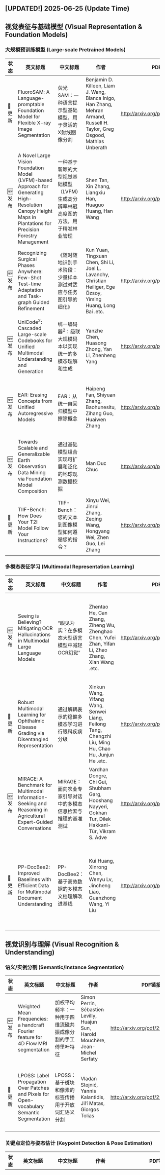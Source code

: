 ## [UPDATED!] **2025-06-25** (Update Time)


## 视觉表征与基础模型 (Visual Representation & Foundation Models)


### 大规模预训练模型 (Large-scale Pretrained Models)

|状态|英文标题|中文标题|作者|PDF链接|代码/贡献|
|---|---|---|---|---|---|
|📝 更新|FluoroSAM: A Language-promptable Foundation Model for Flexible X-ray Image Segmentation|荧光SAM：一种语言提示型基础模型，用于灵活的X射线图像分割|Benjamin D. Killeen, Liam J. Wang, Blanca Inigo, Han Zhang, Mehran Armand, Russell H. Taylor, Greg Osgood, Mathias Unberath|<http://arxiv.org/pdf/2403.08059v3>|[代码](https://github.com/arcadelab/fluorosam.); 提出了一种基于自然语言提示的X射线图像分割基础模型FluoroSAM，实现了对多种解剖结构和工具的灵...|
|🆕 发布|A Novel Large Vision Foundation Model (LVFM)-based Approach for Generating High-Resolution Canopy Height Maps in Plantations for Precision Forestry Management|一种基于新颖的大型视觉基础模型（LVFM）生成高分辨率林冠高度图的方法，用于精准林业管理|Shen Tan, Xin Zhang, Liangxiu Han, Huaguo Huang, Han Wang|<http://arxiv.org/pdf/2506.20388v1>|提出了一种基于大型视觉基础模型的高分辨率树冠高度图生成方法，有效提升了植树造林碳汇监测的精度和成本效...|
|🆕 发布|Recognizing Surgical Phases Anywhere: Few-Shot Test-time Adaptation and Task-graph Guided Refinement|《随时随地识别手术阶段：少量样本测试时适应与任务图引导的细化》|Kun Yuan, Tingxuan Chen, Shi Li, Joel L. Lavanchy, Christian Heiliger, Ege Özsoy, Yiming Huang, Long Bai .etc.|<http://arxiv.org/pdf/2506.20254v1>|[代码](https://github.com/CAMMA-public/SPA); 提出了一种轻量级框架SPA，通过少量样本适应和任务图引导，实现了跨机构手术阶段识别的精准度。|
|🆕 发布|UniCode$^2$: Cascaded Large-scale Codebooks for Unified Multimodal Understanding and Generation|统一编码器$^2$：级联大规模码本以实现统一的多模态理解和生成|Yanzhe Chen, Huasong Zhong, Yan Li, Zhenheng Yang|<http://arxiv.org/pdf/2506.20214v1>|提出了一种大规模级联视觉编码框架UniCode$^2$，通过保持视觉与语言对齐，实现了稳定的大规模视...|
|🆕 发布|EAR: Erasing Concepts from Unified Autoregressive Models|EAR：从统一自回归模型中擦除概念|Haipeng Fan, Shiyuan Zhang, Baohunesitu, Zihang Guo, Huaiwen Zhang|<http://arxiv.org/pdf/2506.20151v1>|[代码](https://github.com/immc-lab/ear); 提出了一种名为EAR的细调方法，有效移除AR模型中的不期望概念，同时保持图像生成质量。|
|🆕 发布|Towards Scalable and Generalizable Earth Observation Data Mining via Foundation Model Composition|通过基础模型组合实现可扩展和泛化的地球观测数据挖掘|Man Duc Chuc|<http://arxiv.org/pdf/2506.20174v1>|提出结合预训练模型特征级融合及知识蒸馏方法，提升地球观测数据挖掘性能与效率。|
|📝 更新|TIIF-Bench: How Does Your T2I Model Follow Your Instructions?|TIIF-Bench：您的文本到图像模型如何遵循您的指令？|Xinyu Wei, Jinrui Zhang, Zeqing Wang, Hongyang Wei, Zhen Guo, Lei Zhang|<http://arxiv.org/pdf/2506.02161v2>|[代码](https://a113n-w3i.github.io/TIIF_Bench); 提出了TIIF-Bench，一个全面的评估框架，用于衡量文本到图像模型对复杂指令的遵循能力。|


### 多模态表征学习 (Multimodal Representation Learning)

|状态|英文标题|中文标题|作者|PDF链接|代码/贡献|
|---|---|---|---|---|---|
|🆕 发布|Seeing is Believing? Mitigating OCR Hallucinations in Multimodal Large Language Models|“眼见为实？在多模态大型语言模型中减轻OCR幻觉”|Zhentao He, Can Zhang, Ziheng Wu, Zhenghao Chen, Yufei Zhan, Yifan Li, Zhao Zhang, Xian Wang .etc.|<http://arxiv.org/pdf/2506.20168v1>|提出首个评估OCR幻觉的KIE-HVQA基准，并引入GRPO框架减少模型在模糊视觉数据中的错误回答。|
|📝 更新|Robust Multimodal Learning for Ophthalmic Disease Grading via Disentangled Representation|通过解耦表示的稳健多模态学习进行眼科疾病分级|Xinkun Wang, Yifang Wang, Senwei Liang, Feilong Tang, Chengzhi Liu, Ming Hu, Chao Hu, Junjun He .etc.|<http://arxiv.org/pdf/2503.05319v2>|提出了一种增强特征选择和分离的EDRL策略，有效提升了眼科疾病分级的多模态学习鲁棒性。|
|🆕 发布|MIRAGE: A Benchmark for Multimodal Information-Seeking and Reasoning in Agricultural Expert-Guided Conversations|MIRAGE：面向农业专家引导对话中的多模态信息检索与推理的基准测试|Vardhan Dongre, Chi Gui, Shubham Garg, Hooshang Nayyeri, Gokhan Tur, Dilek Hakkani-Tür, Vikram S. Adve|<http://arxiv.org/pdf/2506.20100v1>|提出了MIRAGE基准，为农业领域专家级多模态推理和决策提供高保真度评估平台。|
|📝 更新|PP-DocBee2: Improved Baselines with Efficient Data for Multimodal Document Understanding|PP-DocBee2：基于高效数据的多模态文档理解改进基线|Kui Huang, Xinrong Chen, Wenyu Lv, Jincheng Liao, Guanzhong Wang, Yi Liu|<http://arxiv.org/pdf/2506.18023v2>|[代码](https://github.com/PaddlePaddle/PaddleMIX); PP-DocBee2通过优化数据质量和特征融合策略，提升了文档理解性能并减少了推理延迟。|


## 视觉识别与理解 (Visual Recognition & Understanding)


### 语义/实例分割 (Semantic/Instance Segmentation)

|状态|英文标题|中文标题|作者|PDF链接|代码/贡献|
|---|---|---|---|---|---|
|🆕 发布|Weighted Mean Frequencies: a handcraft Fourier feature for 4D Flow MRI segmentation|加权平均频率：一种用于四维流磁共振成像分割的手工傅里叶特征|Simon Perrin, Sébastien Levilly, Huajun Sun, Harold Mouchère, Jean-Michel Serfaty|<http://arxiv.org/pdf/2506.20614v1>|提出了一种新的手工特征Weighted Mean Frequencies，通过增强4D Flow M...|
|📝 更新|LPOSS: Label Propagation Over Patches and Pixels for Open-vocabulary Semantic Segmentation|LPOSS：基于斑块和像素的标签传播用于开放词汇语义分割|Vladan Stojnić, Yannis Kalantidis, Jiří Matas, Giorgos Tolias|<http://arxiv.org/pdf/2503.19777v2>|[代码](https://github.com/vladan-stojnic/LPOSS); 提出了一种无需训练的开放词汇语义分割方法LPOSS+，通过标签传播优化视觉语言模型预测，实现全图推理...|


### 关键点定位与姿态估计 (Keypoint Detection & Pose Estimation)

|状态|英文标题|中文标题|作者|PDF链接|代码/贡献|
|---|---|---|---|---|---|
|🆕 发布|Feature Hallucination for Self-supervised Action Recognition|特征幻觉用于自监督动作识别|Lei Wang, Piotr Koniusz|<http://arxiv.org/pdf/2506.20342v1>|提出了一种自监督动作识别框架，通过预测动作概念和辅助特征增强识别准确度，实现了业界领先的多模态识别性...|
|📝 更新|KD-DETR: Knowledge Distillation for Detection Transformer with Consistent Distillation Points Sampling|知识蒸馏用于检测Transformer的一致性蒸馏点采样|Yu Wang, Xin Li, Shengzhao Weng, Gang Zhang, Haixiao Yue, Haocheng Feng, Junyu Han, Errui Ding|<http://arxiv.org/pdf/2211.08071v3>|[代码](https://github.com/wennyuhey/KD-DETR.); 提出KD-DETR方法，通过一致性蒸馏点采样解决DETR模型压缩中的挑战，提升学生模型性能。|
|📝 更新|EvDetMAV: Generalized MAV Detection from Moving Event Cameras|EvDetMAV：移动事件相机中通用微型空中车辆检测|Yin Zhang, Zian Ning, Xiaoyu Zhang, Shiliang Guo, Peidong Liu, Shiyu Zhao|<http://arxiv.org/pdf/2506.19416v2>|[代码](https://github.com/WindyLab/EvDetMAV.); 提出利用事件相机捕捉旋翼特征进行 MAV 检测的新方法，创建了首个相关数据集并显著提升检测性能。|


### 目标检测与定位 (Object Detection & Localization)

|状态|英文标题|中文标题|作者|PDF链接|代码/贡献|
|---|---|---|---|---|---|
|📝 更新|Bounding-box Watermarking: Defense against Model Extraction Attacks on Object Detectors|边界框水印：防御对象检测模型提取攻击|Satoru Koda, Ikuya Morikawa|<http://arxiv.org/pdf/2411.13047v2>|提出了一种通过API修改对象检测模型边界框实现的水印技术，有效防御模型提取攻击。|
|🆕 发布|From Codicology to Code: A Comparative Study of Transformer and YOLO-based Detectors for Layout Analysis in Historical Documents|从文献学到编码：基于Transformer和YOLO检测器在历史文献布局分析中的比较研究|Sergio Torres Aguilar|<http://arxiv.org/pdf/2506.20326v1>|比较了Transformer和YOLO检测器在历史文献布局分析中的性能，发现Oriented Bou...|
|📝 更新|Toddlers' Active Gaze Behavior Supports Self-Supervised Object Learning|幼儿主动注视行为支持自监督物体学习|Zhengyang Yu, Arthur Aubret, Marcel C. Raabe, Jane Yang, Chen Yu, Jochen Triesch|<http://arxiv.org/pdf/2411.01969v3>|揭示了幼儿通过频繁的眼部和头部运动如何支持其发展视角不变的对象识别能力。|


### 图像分类与识别 (Image Classification & Recognition)

|状态|英文标题|中文标题|作者|PDF链接|代码/贡献|
|---|---|---|---|---|---|
|🆕 发布|TDiR: Transformer based Diffusion for Image Restoration Tasks|基于Transformer的扩散算法在图像复原任务中的应用（TDiR）|Abbas Anwar, Mohammad Shullar, Ali Arshad Nasir, Mudassir Masood, Saeed Anwar|<http://arxiv.org/pdf/2506.20302v1>|提出基于变换器和扩散模型的图像复原方法，有效提升了退化图像质量。|
|🆕 发布|Hierarchical Mask-Enhanced Dual Reconstruction Network for Few-Shot Fine-Grained Image Classification|分层掩码增强双重建网络用于少量样本细粒度图像分类|Ning Luo, Meiyin Hu, Huan Wan, Yanyan Yang, Zhuohang Jiang, Xin Wei|<http://arxiv.org/pdf/2506.20263v1>|提出了一种分层掩码增强双重建网络，通过融合不同层次的特征和增强关键区域聚焦，有效提升了少量样本细粒度...|
|🆕 发布|A Transformer Based Handwriting Recognition System Jointly Using Online and Offline Features|基于Transformer的手写识别系统，联合使用在线和离线特征|Ayush Lodh, Ritabrata Chakraborty, Shivakumara Palaiahnakote, Umapada Pal|<http://arxiv.org/pdf/2506.20255v1>|融合在线笔迹轨迹与离线图像特征，提出了一种端到端的基于Transformer的手写体识别系统，实现最...|
|📝 更新|A Siamese Network to Detect If Two Iris Images Are Monozygotic|一种用于检测两张虹膜图像是否为单卵双生的Siamese网络|Yongle Yuan, Kevin W. Bowyer|<http://arxiv.org/pdf/2503.09749v3>|提出首个自动分类器，利用Siamese网络和对比学习区分同卵双胞胎的虹膜图像。|
|📝 更新|One Prototype Is Enough: Single-Prototype Activation for Interpretable Image Classification|一个原型足矣：单一原型激活的可解释图像分类|Yitao Peng, Lianghua He, Die Hu|<http://arxiv.org/pdf/2506.19808v2>|[代码](https://github.com/pyt19/ProtoSolo.); 提出了一种仅使用单个原型进行分类的新架构，简化了解释复杂度并提升了分类性能。|


## 生成式视觉模型 (Generative Visual Modeling)


### 条件式生成与编辑 (Conditional Generation & Editing)

|状态|英文标题|中文标题|作者|PDF链接|代码/贡献|
|---|---|---|---|---|---|
|🆕 发布|EditP23: 3D Editing via Propagation of Image Prompts to Multi-View|编辑P23：通过图像提示传播至多视角的3D编辑|Roi Bar-On, Dana Cohen-Bar, Daniel Cohen-Or|<http://arxiv.org/pdf/2506.20652v1>|EditP23通过将2D图像编辑传播到3D多视角表示，实现了无需掩膜的直观3D编辑。|
|📝 更新|OmniGen2: Exploration to Advanced Multimodal Generation|OmniGen2：探索高级多模态生成|Chenyuan Wu, Pengfei Zheng, Ruiran Yan, Shitao Xiao, Xin Luo, Yueze Wang, Wanli Li, Xiyan Jiang .etc.|<http://arxiv.org/pdf/2506.18871v2>|[代码](https://github.com/VectorSpaceLab/OmniGen2); OmniGen2通过双解码路径和专用数据构建，实现了多模态生成任务的高效统一处理。|
|🆕 发布|HiWave: Training-Free High-Resolution Image Generation via Wavelet-Based Diffusion Sampling|基于小波扩散采样的无训练高分辨率图像生成方法|Tobias Vontobel, Seyedmorteza Sadat, Farnood Salehi, Romann M. Weber|<http://arxiv.org/pdf/2506.20452v1>|HiWave通过无需训练的零样本方法，结合预训练扩散模型和波浪域增强，实现了超高分辨率图像合成的视觉...|
|🆕 发布|DreamAnywhere: Object-Centric Panoramic 3D Scene Generation|“DreamAnywhere：基于对象的全方位三维场景生成”|Edoardo Alberto Dominici, Jozef Hladky, Floor Verhoeven, Lukas Radl, Thomas Deixelberger, Stefan Ainetter, Philipp Drescher, Stefan Hauswiesner .etc.|<http://arxiv.org/pdf/2506.20367v1>|提出DreamAnywhere系统，通过文本生成360度全景3D场景，实现高效场景探索与编辑。|
|📝 更新|VICCA: Visual Interpretation and Comprehension of Chest X-ray Anomalies in Generated Report Without Human Feedback|VICCA：无需人工反馈生成的报告中胸部X射线异常的视觉解读与理解|Sayeh Gholipour Picha, Dawood Al Chanti, Alice Caplier|<http://arxiv.org/pdf/2501.17726v2>|提出了一种无需人工反馈的医学报告生成框架，通过图像与文本的联合训练，实现了病变定位和报告内容的一致性...|
|🆕 发布|Ctrl-Z Sampling: Diffusion Sampling with Controlled Random Zigzag Explorations|控制随机之字形探索的扩散采样：Ctrl-Z采样|Shunqi Mao, Wei Guo, Chaoyi Zhang, Weidong Cai|<http://arxiv.org/pdf/2506.20294v1>|提出了一种新型采样策略Ctrl-Z Sampling，通过动态前后探索改善生成质量，有效解决扩散模型...|
|📝 更新|World-Consistent Data Generation for Vision-and-Language Navigation|用于视觉与语言导航的世界一致性数据生成|Yu Zhong, Rui Zhang, Zihao Zhang, Shuo Wang, Chuan Fang, Xishan Zhang, Jiaming Guo, Shaohui Peng .etc.|<http://arxiv.org/pdf/2412.06413v2>|提出了一种生成具有多样性和世界一致性视觉导航数据的方法，显著增强了机器人在新环境中的泛化能力。|
|🆕 发布|From 2D to 3D Cognition: A Brief Survey of General World Models|从二维到三维认知：通用世界模型简述|Ningwei Xie, Zizi Tian, Lei Yang, Xiao-Ping Zhang, Meng Guo, Jie Li|<http://arxiv.org/pdf/2506.20134v1>|系统分析了从2D视觉感知到3D空间认知的转变，强调了3D表示和世界知识融合的关键作用。|
|📝 更新|Fine-Grained Perturbation Guidance via Attention Head Selection|通过注意力头部选择实现的细粒度扰动引导|Donghoon Ahn, Jiwon Kang, Sanghyun Lee, Minjae Kim, Jaewon Min, Wooseok Jang, Saungwu Lee, Sayak Paul .etc.|<http://arxiv.org/pdf/2506.10978v2>|提出HeadHunter框架，通过选择特定注意力头实现细粒度生成控制和风格调整。|


### 扩散概率模型 (Diffusion Probabilistic Models)

|状态|英文标题|中文标题|作者|PDF链接|代码/贡献|
|---|---|---|---|---|---|
|📝 更新|Diffusion Models Through a Global Lens: Are They Culturally Inclusive?|通过全局视角的扩散模型：它们在文化上具有包容性吗？|Zahra Bayramli, Ayhan Suleymanzade, Na Min An, Huzama Ahmad, Eunsu Kim, Junyeong Park, James Thorne, Alice Oh|<http://arxiv.org/pdf/2502.08914v2>|评估了文本到图像生成模型的文化包容性，并提出了CultDiff基准和相似度度量方法。|
|🆕 发布|Pay Less Attention to Deceptive Artifacts: Robust Detection of Compressed Deepfakes on Online Social Networks|减少对欺骗性伪迹的关注：在线社交网络上压缩深度伪造的鲁棒检测|Manyi Li, Renshuai Tao, Yufan Liu, Chuangchuang Tan, Haotong Qin, Bing Li, Yunchao Wei, Yao Zhao|<http://arxiv.org/pdf/2506.20548v1>|[代码](https://github.com/ManyiLee/PLADA.); 提出PLADA框架，通过消除压缩导致的块效应，有效提升了社交媒体上深度伪造图像的检测准确性。|
|📝 更新|Cross-Frame Representation Alignment for Fine-Tuning Video Diffusion Models|跨帧表示对齐用于微调视频扩散模型|Sungwon Hwang, Hyojin Jang, Kinam Kim, Minho Park, Jaegul Choo|<http://arxiv.org/pdf/2506.09229v2>|提出了一种跨帧表示对齐技术，有效提升了视频扩散模型微调时的视觉保真度和帧间语义一致性。|
|📝 更新|MatSwap: Light-aware material transfers in images|《MatSwap：图像中的光感知材质转换》|Ivan Lopes, Valentin Deschaintre, Yannick Hold-Geoffroy, Raoul de Charette|<http://arxiv.org/pdf/2502.07784v2>|[代码](https://github.com/astra-vision/MatSwap); 提出了一种无需UV映射的直接学习材料与场景外观关系的图像材料转移方法，实现了逼真的材料替换效果。|
|📝 更新|TCDiff++: An End-to-end Trajectory-Controllable Diffusion Model for Harmonious Music-Driven Group Choreography|TCDiff++：一种端到端轨迹可控的扩散模型，用于和谐音乐驱动的群舞编排|Yuqin Dai, Wanlu Zhu, Ronghui Li, Xiu Li, Zhenyu Zhang, Jun Li, Jian Yang|<http://arxiv.org/pdf/2506.18671v2>|提出TCDiff++模型，通过定位嵌入和距离一致性损失解决多舞者碰撞和单舞者脚滑问题，优化音乐驱动的...|
|📝 更新|Image Super-Resolution with Guarantees via Conformalized Generative Models|通过共形化生成模型保证的图像超分辨率|Eduardo Adame, Daniel Csillag, Guilherme Tegoni Goedert|<http://arxiv.org/pdf/2502.09664v2>|提出了一种基于 conformal 预测技术的图像超分辨率方法，通过生成 '置信遮罩' 来可靠地传达...|
|🆕 发布|FundaQ-8: A Clinically-Inspired Scoring Framework for Automated Fundus Image Quality Assessment|FundaQ-8：一种基于临床启发的自动化眼底图像质量评估评分框架|Lee Qi Zun, Oscar Wong Jin Hao, Nor Anita Binti Che Omar, Zalifa Zakiah Binti Asnir, Mohamad Sabri bin Sinal Zainal, Goh Man Fye|<http://arxiv.org/pdf/2506.20303v1>|提出FundaQ-8评分框架，通过八项参数自动化评估眼底图像质量，并借助ResNet18模型预测质量...|
|📝 更新|Mamba Policy: Towards Efficient 3D Diffusion Policy with Hybrid Selective State Models|Mamba策略：面向高效三维扩散策略的混合选择性状态模型|Jiahang Cao, Qiang Zhang, Jingkai Sun, Jiaxu Wang, Hao Cheng, Yulin Li, Jun Ma, Kun Wu .etc.|<http://arxiv.org/pdf/2409.07163v2>|[代码](https://andycao1125.github.io/mamba_policy); 提出Mamba Policy，一种轻量级3D扩散策略，减少80%参数量，提升性能和长时序鲁棒性。|
|📝 更新|ReconX: Reconstruct Any Scene from Sparse Views with Video Diffusion Model|ReconX：利用视频扩散模型从稀疏视角重建任意场景|Fangfu Liu, Wenqiang Sun, Hanyang Wang, Yikai Wang, Haowen Sun, Junliang Ye, Jun Zhang, Yueqi Duan|<http://arxiv.org/pdf/2408.16767v4>|提出ReconX，利用视频扩散模型从稀疏视角重建高质量3D场景。|
|📝 更新|Morse: Dual-Sampling for Lossless Acceleration of Diffusion Models|莫尔斯：双向采样实现无损加速扩散模型|Chao Li, Jiawei Fan, Anbang Yao|<http://arxiv.org/pdf/2506.18251v2>|[代码](https://github.com/deep-optimization/Morse.); 提出了一种无需损失加速扩散模型的双采样框架Morse，通过快跳采样和自适应残差反馈策略提升图像生成效...|


### 时空一致性生成 (Spatiotemporal Coherent Generation)

|状态|英文标题|中文标题|作者|PDF链接|代码/贡献|
|---|---|---|---|---|---|
|🆕 发布|Shape2Animal: Creative Animal Generation from Natural Silhouettes|《Shape2Animal：从自然轮廓生成创意动物》|Quoc-Duy Tran, Anh-Tuan Vo, Dinh-Khoi Vo, Tam V. Nguyen, Minh-Triet Tran, Trung-Nghia Le|<http://arxiv.org/pdf/2506.20616v1>|提出Shape2Animal框架，将自然物体轮廓转化为动物形象，实现创意视觉合成。|
|🆕 发布|Video Perception Models for 3D Scene Synthesis|用于三维场景合成的视频感知模型|Rui Huang, Guangyao Zhai, Zuria Bauer, Marc Pollefeys, Federico Tombari, Leonidas Guibas, Gao Huang, Francis Engelmann|<http://arxiv.org/pdf/2506.20601v1>|提出了一种利用视频生成模型编码的常识知识进行3D场景合成的VIPScene框架，实现了高真实感和结构...|
|🆕 发布|WonderFree: Enhancing Novel View Quality and Cross-View Consistency for 3D Scene Exploration|“WonderFree：提升三维场景探索中新视角质量和跨视角一致性”|Chaojun Ni, Jie Li, Haoyun Li, Hengyu Liu, Xiaofeng Wang, Zheng Zhu, Guosheng Zhao, Boyuan Wang .etc.|<http://arxiv.org/pdf/2506.20590v1>|提出了一种交互式3D场景生成模型WonderFree，通过分离视觉质量和视角一致性两大问题，实现了自...|
|🆕 发布|Dense Video Captioning using Graph-based Sentence Summarization|基于图句摘要的密集视频标注|Zhiwang Zhang, Dong Xu, Wanli Ouyang, Luping Zhou|<http://arxiv.org/pdf/2506.20583v1>|提出图基分割与总结框架，通过细化视频片段和语义词图卷积，提升长视频事件描述的准确性。|
|📝 更新|ViStoryBench: Comprehensive Benchmark Suite for Story Visualization|ViStoryBench：故事可视化全面基准测试套件|Cailin Zhuang, Ailin Huang, Wei Cheng, Jingwei Wu, Yaoqi Hu, Jiaqi Liao, Zhewei Huang, Hongyuan Wang .etc.|<http://arxiv.org/pdf/2505.24862v2>|提出了ViStoryBench，一个全面的评估基准，用于测试故事可视化模型在不同故事类型和艺术风格上...|
|🆕 发布|Opportunistic Osteoporosis Diagnosis via Texture-Preserving Self-Supervision, Mixture of Experts and Multi-Task Integration|通过纹理保持自监督、专家混合和多任务融合的骨质疏松症机会性诊断|Jiaxing Huang, Heng Guo, Le Lu, Fan Yang, Minfeng Xu, Ge Yang, Wei Luo|<http://arxiv.org/pdf/2506.20282v1>|提出了一种利用纹理保持自监督学习、混合专家模型和多任务融合的深度学习框架，用于提高骨质疏松症的机遇性...|


### 三维内容生成 (3D Content Generation)

|状态|英文标题|中文标题|作者|PDF链接|代码/贡献|
|---|---|---|---|---|---|
|🆕 发布|TRIM: A Self-Supervised Video Summarization Framework Maximizing Temporal Relative Information and Representativeness|TRIM：一种最大化时间相对信息与代表性的自监督视频摘要框架|Pritam Mishra, Coloma Ballester, Dimosthenis Karatzas|<http://arxiv.org/pdf/2506.20588v1>|提出了一种无需监督标注、基于马尔可夫过程的自我监督视频摘要框架，实现了时空依赖性的高效捕获并达到领先...|
|📝 更新|PanoWan: Lifting Diffusion Video Generation Models to 360° with Latitude/Longitude-aware Mechanisms|PanoWan：利用纬度/经度感知机制将扩散视频生成模型提升至360°全景|Yifei Xia, Shuchen Weng, Siqi Yang, Jingqi Liu, Chengxuan Zhu, Minggui Teng, Zijian Jia, Han Jiang .etc.|<http://arxiv.org/pdf/2505.22016v2>|提出PanoWan模型，将传统文本到视频生成模型扩展到360度全景视频领域，通过纬度采样和经度边界处...|
|📝 更新|MagicPose4D: Crafting Articulated Models with Appearance and Motion Control|《MagicPose4D：具有外观与运动控制的关节模型的构建》|Hao Zhang, Di Chang, Fang Li, Mohammad Soleymani, Narendra Ahuja|<http://arxiv.org/pdf/2405.14017v4>|提出MagicPose4D框架，通过视频或网格序列实现4D内容生成中更精确的运动控制。|
|🆕 发布|InvZW: Invariant Feature Learning via Noise-Adversarial Training for Robust Image Zero-Watermarking|InvZW：通过噪声对抗训练进行不变特征学习以实现鲁棒图像零水印|Abdullah All Tanvir, Xin Zhong|<http://arxiv.org/pdf/2506.20370v1>|提出了一种基于噪声对抗训练的图像零水印方法，实现了不变特征学习，提高了水印的鲁棒性和稳定性。|
|📝 更新|Skin Color Measurement from Dermatoscopic Images: An Evaluation on a Synthetic Dataset|皮肤颜色测量：基于合成数据集的皮肤显微镜图像评估|Marin Benčević, Robert Šojo, Irena Galić|<http://arxiv.org/pdf/2504.04494v2>|评估了多种皮肤颜色测量方法在合成数据集上的表现，提出基于分割和颜色量化方法以实现光照不变性。|
|🆕 发布|Towards Efficient Exemplar Based Image Editing with Multimodal VLMs|面向高效基于示例的图像编辑：多模态语言模型辅助方法|Avadhoot Jadhav, Ashutosh Srivastava, Abhinav Java, Silky Singh, Tarun Ram Menta, Surgan Jandial, Balaji Krishnamurthy|<http://arxiv.org/pdf/2506.20155v1>|利用预训练模型和 multimodal VLMs 实现高效示例图像编辑，无需优化即可超越基准。|
|🆕 发布|BrokenVideos: A Benchmark Dataset for Fine-Grained Artifact Localization in AI-Generated Videos|《BrokenVideos：一个用于AI生成视频中细粒度伪迹定位的基准数据集》|Jiahao Lin, Weixuan Peng, Bojia Zi, Yifeng Gao, Xianbiao Qi, Xingjun Ma, Yu-Gang Jiang|<http://arxiv.org/pdf/2506.20103v1>|[代码](https://broken-video-detection-datetsets.github.io/Broken-Video-Detection-Datasets.github.io); 提出了 BrokenVideos 数据集，为 AI 视频生成中的细粒度瑕疵定位提供了高质量标注基准。|


## 三维视觉与几何推理 (3D Vision & Geometric Reasoning)


### 神经辐射场表示 (Neural Radiance Field Representation)

|状态|英文标题|中文标题|作者|PDF链接|代码/贡献|
|---|---|---|---|---|---|
|🆕 发布|Joint attitude estimation and 3D neural reconstruction of non-cooperative space objects|联合姿态估计与非合作空间目标的3D神经重建|Clément Forray, Pauline Delporte, Nicolas Delaygue, Florence Genin, Dawa Derksen|<http://arxiv.org/pdf/2506.20638v1>|提出了一种结合姿态估计和神经辐射场的三维重建方法，有效处理了非合作空间物体的建模难题。|
|🆕 发布|Disentangled representations of microscopy images|显微镜图像的解耦表示|Jacopo Dapueto, Vito Paolo Pastore, Nicoletta Noceti, Francesca Odone|<http://arxiv.org/pdf/2506.20649v1>|提出了一种用于显微镜图像分类的解耦表示学习策略，通过合成数据迁移学习提高了准确性与可解释性。|
|📝 更新|Neural Graph Map: Dense Mapping with Efficient Loop Closure Integration|神经图映射：具有高效闭环集成的稠密映射|Leonard Bruns, Jun Zhang, Patric Jensfelt|<http://arxiv.org/pdf/2405.03633v2>|[代码](https://github.com/KTH-RPL/neural_graph_mapping.); 提出了一种基于多个轻量级神经场的RGB-D映射框架，有效整合大规模闭环约束并提升映射质量与效率。|
|📝 更新|Matching-Free Depth Recovery from Structured Light|从结构光中无需匹配的深度恢复|Zhuohang Yu, Kai Wang, Kun Huang, Juyong Zhang|<http://arxiv.org/pdf/2501.07113v2>|提出了一种无需匹配的深度估计方法，使用密度体素网格和自监督可微分体积渲染，实现了更快的收敛速度和高质...|
|📝 更新|USP-Gaussian: Unifying Spike-based Image Reconstruction, Pose Correction and Gaussian Splatting|统一基于尖峰的图像重建、姿态校正和高斯散布的USP-Gaussian方法|Kang Chen, Jiyuan Zhang, Zecheng Hao, Yajing Zheng, Tiejun Huang, Zhaofei Yu|<http://arxiv.org/pdf/2411.10504v2>|[代码](https://github.com/chenkang455/USP-Gaussian.); 提出了一个统一的优化框架USP-Gaussian，将基于脉冲的图像重建、姿态校正和 Gaussian...|


### 多视图几何重建 (Multi-view Geometric Reconstruction)

|状态|英文标题|中文标题|作者|PDF链接|代码/贡献|
|---|---|---|---|---|---|
|🆕 发布|Learning-Based Distance Estimation for 360° Single-Sensor Setups|基于学习的360°单传感器设置中的距离估计|Yitong Quan, Benjamin Kiefer, Martin Messmer, Andreas Zell|<http://arxiv.org/pdf/2506.20586v1>|提出了一种基于神经网络的单目360°鱼眼镜头距离估计方法，提高了准确性和适应性。|
|📝 更新|ULSR-GS: Ultra Large-scale Surface Reconstruction Gaussian Splatting with Multi-View Geometric Consistency|ULSR-GS: 超大规模表面重建多视角几何一致性高斯散点法|Zhuoxiao Li, Shanliang Yao, Taoyu Wu, Yong Yue, Wufan Zhao, Rongjun Qin, Angel F. Garcia-Fernandez, Andrew Levers .etc.|<http://arxiv.org/pdf/2412.01402v3>|提出ULSR-GS框架，通过多视角几何一致性优化大尺度场景表面重建精度。|
|📝 更新|TT3D: Table Tennis 3D Reconstruction|乒乓球三维重建：TT3D|Thomas Gossard, Andreas Ziegler, Andreas Zell|<http://arxiv.org/pdf/2504.10035v2>|提出了一种利用物理原理从乒乓球比赛视频重建精确3D球轨迹的新方法。|


### 视觉定位与映射 (Visual Localization & Mapping)

|状态|英文标题|中文标题|作者|PDF链接|代码/贡献|
|---|---|---|---|---|---|
|📝 更新|Dark Channel-Assisted Depth-from-Defocus from a Single Image|单幅图像中基于暗通道辅助的去焦深度估计|Moushumi Medhi, Rajiv Ranjan Sahay|<http://arxiv.org/pdf/2506.06643v2>|利用暗通道统计信息，提出单张模糊图像深度估计新方法，有效解决深度估计问题。|
|📝 更新|FGS-SLAM: Fourier-based Gaussian Splatting for Real-time SLAM with Sparse and Dense Map Fusion|基于傅里叶的高斯散布法实现稀疏与稠密地图融合的实时SLAM：FGS-SLAM|Yansong Xu, Junlin Li, Wei Zhang, Siyu Chen, Shengyong Zhang, Yuquan Leng, Weijia Zhou|<http://arxiv.org/pdf/2503.01109v2>|引入基于傅里叶分析的自适应密度方法，实现实时SLAM中高保真高斯映射。|


## 时序视觉分析 (Temporal Visual Analysis)


### 长时序视频理解 (Long-term Video Understanding)

|状态|英文标题|中文标题|作者|PDF链接|代码/贡献|
|---|---|---|---|---|---|
|📝 更新|VideoRFT: Incentivizing Video Reasoning Capability in MLLMs via Reinforced Fine-Tuning|视频RFT：通过强化微调激励多模态大型语言模型中的视频推理能力|Qi Wang, Yanrui Yu, Ye Yuan, Rui Mao, Tianfei Zhou|<http://arxiv.org/pdf/2505.12434v2>|提出VIDEORFT方法，通过自动构建链式思维注释数据集增强多模态语言模型对视频的推理能力。|


### 时序建模与预测 (Temporal Modeling & Prediction)

|状态|英文标题|中文标题|作者|PDF链接|代码/贡献|
|---|---|---|---|---|---|
|📝 更新|Predictive Modeling, Pattern Recognition, and Spatiotemporal Representations of Plant Growth in Simulated and Controlled Environments: A Comprehensive Review|植物生长在模拟和控制环境中的预测建模、模式识别与时空表征：全面综述|Mohamed Debbagh, Shangpeng Sun, Mark Lefsrud|<http://arxiv.org/pdf/2412.10538v3>|综述了植物生长预测模型与识别技术，强调结合环境动态与数据驱动方法的重要性。|


## 计算效率与模型优化 (Computational Efficiency & Model Optimization)


### 模型压缩与加速 (Model Compression & Acceleration)

|状态|英文标题|中文标题|作者|PDF链接|代码/贡献|
|---|---|---|---|---|---|
|📝 更新|Time-Aware Auto White Balance in Mobile Photography|时间感知自动白平衡在移动摄影中的应用|Mahmoud Afifi, Luxi Zhao, Abhijith Punnappurath, Mohammed A. Abdelsalam, Ran Zhang, Michael S. Brown|<http://arxiv.org/pdf/2504.05623v2>|利用手机摄影中的时间地理 metadata 改进自动白平衡，提出轻量级模型实现优于大型模型的性能。|
|🆕 发布|On the Burstiness of Faces in Set|论集合中面部图像的突发性|Jiong Wang|<http://arxiv.org/pdf/2506.20312v1>|提出策略检测并抑制人脸集合中的爆发性现象，有效提升集合式人脸识别性能。|
|🆕 发布|Radiomic fingerprints for knee MR images assessment|膝关节磁共振成像的放射组学指纹评估|Yaxi Chen, Simin Ni, Shaheer U. Saeed, Aleksandra Ivanova, Rikin Hargunani, Jie Huang, Chaozong Liu, Yipeng Hu|<http://arxiv.org/pdf/2506.20306v1>|提出了一种个性化的放射学特征选择框架，通过深度学习模型为每位患者动态构建特征集合，提高了膝关节MRI...|
|📝 更新|ZigzagPointMamba: Spatial-Semantic Mamba for Point Cloud Understanding|“之字形点魔霸：用于点云理解的空间语义魔霸”|Linshuang Diao, Dayong Ren, Sensen Song, Yurong Qian|<http://arxiv.org/pdf/2505.21381v4>|提出ZigzagPointMamba方法，通过优化点云序列和引入语义相似掩码，增强点云理解和下游任务...|
|🆕 发布|Dynamic Bandwidth Allocation for Hybrid Event-RGB Transmission|动态带宽分配用于混合事件-RGB传输|Pujing Yang, Guangyi Zhang, Yunlong Cai, Lei Yu, Guanding Yu|<http://arxiv.org/pdf/2506.20222v1>|提出了一种动态分配带宽的传输方案，通过消除事件和图像间的冗余信息，优化了混合事件-RGB系统的带宽利...|
|🆕 发布|Loss-Aware Automatic Selection of Structured Pruning Criteria for Deep Neural Network Acceleration|损失感知的深度神经网络加速中结构剪枝准则的自动选择|Deepak Ghimire, Kilho Lee, Seong-heum Kim|<http://arxiv.org/pdf/2506.20152v1>|[代码](https://github.com/ghimiredhikura/laasp.); 提出了一种自动选择结构剪枝标准的损失感知方法，有效压缩神经网络并提升边缘设备上的加速性能。|


### 神经架构优化 (Neural Architecture Optimization)

|状态|英文标题|中文标题|作者|PDF链接|代码/贡献|
|---|---|---|---|---|---|
|🆕 发布|Practical insights on the effect of different encodings, ansätze and measurements in quantum and hybrid convolutional neural networks|不同编码、基组选择和测量方法对量子与混合卷积神经网络影响的实用见解|Jesús Lozano-Cruz, Albert Nieto-Morales, Oriol Balló-Gimbernat, Adan Garriga, Antón Rodríguez-Otero, Alejandro Borrallo-Rentero|<http://arxiv.org/pdf/2506.20355v1>|分析了量子与混合卷积神经网络的设计选择对卫星图像分类的影响，发现数据编码策略对性能影响最大。|


### 资源受限视觉计算 (Resource-constrained Visual Computing)

|状态|英文标题|中文标题|作者|PDF链接|代码/贡献|
|---|---|---|---|---|---|
|🆕 发布|From Ideal to Real: Unified and Data-Efficient Dense Prediction for Real-World Scenarios|从理想到现实：面向实际场景的统一且数据高效稠密预测|Changliang Xia, Chengyou Jia, Zhuohang Dang, Minnan Luo|<http://arxiv.org/pdf/2506.20279v1>|[代码](https://xcltql666.github.io/DenseDiTProj); 提出DenseWorld基准和DenseDiT方法，通过统一策略和少量数据实现现实场景的高效密集预测...|


## 鲁棒性与可靠性 (Robustness & Reliability)


### 分布外泛化 (Out-of-distribution Generalization)

|状态|英文标题|中文标题|作者|PDF链接|代码/贡献|
|---|---|---|---|---|---|
|📝 更新|Provably Improving Generalization of Few-Shot Models with Synthetic Data|用合成数据证明性改进少量样本模型的泛化能力|Lan-Cuong Nguyen, Quan Nguyen-Tri, Bang Tran Khanh, Dung D. Le, Long Tran-Thanh, Khoat Than|<http://arxiv.org/pdf/2505.24190v2>|提出理论框架量化合成数据对模型泛化影响，并设计算法优化数据划分与训练，提升少量样本学习性能。|


## 低资源与高效学习 (Low-resource & Efficient Learning)


### 主动学习策略 (Active Learning Strategies)

|状态|英文标题|中文标题|作者|PDF链接|代码/贡献|
|---|---|---|---|---|---|
|🆕 发布|Causal Representation Learning with Observational Grouping for CXR Classification|因果表示学习结合观测分组用于胸部X射线影像分类|Rajat Rasal, Avinash Kori, Ben Glocker|<http://arxiv.org/pdf/2506.20582v1>|引入观测分组学习因果表示，增强胸部X射线疾病分类的泛化性和鲁棒性。|
|🆕 发布|A Deep Learning Approach to Identify Rock Bolts in Complex 3D Point Clouds of Underground Mines Captured Using Mobile Laser Scanners|地下矿山移动激光扫描捕获的复杂三维点云中识别锚杆的深度学习方法|Dibyayan Patra, Pasindu Ranasinghe, Bikram Banerjee, Simit Raval|<http://arxiv.org/pdf/2506.20464v1>|提出DeepBolt方法，利用深度学习高效识别地下矿井复杂3D点云中的岩栓。|
|📝 更新|Learning Adaptive Lighting via Channel-Aware Guidance|通过通道感知引导学习自适应照明|Qirui Yang, Peng-Tao Jiang, Hao Zhang, Jinwei Chen, Bo Li, Huanjing Yue, Jingyu Yang|<http://arxiv.org/pdf/2412.01493v2>|[代码](https://xxxxxx2025.github.io/LALNet); 提出了一种多任务框架LALNet，通过颜色分离特征和光引导注意力，有效处理多种光照相关任务。|
|🆕 发布|Learning Moderately Input-Sensitive Functions: A Case Study in QR Code Decoding|学习适度输入敏感函数：以二维码解码为例的研究|Kazuki Yoda, Kazuhiko Kawamoto, Hiroshi Kera|<http://arxiv.org/pdf/2506.20305v1>|探究中等敏感度函数学习，利用Transformer成功解码QR码，超越传统错误纠正限制。|
|🆕 发布|FedBKD: Distilled Federated Learning to Embrace Gerneralization and Personalization on Non-IID Data|FedBKD：在非独立同分布数据上融合泛化与个性化的联邦学习知识蒸馏方法|Yushan Zhao, Jinyuan He, Donglai Chen, Weijie Luo, Chong Xie, Ri Zhang, Yonghong Chen, Yan Xu|<http://arxiv.org/pdf/2506.20245v1>|提出FedBKD框架，通过生成对抗网络和双向知识蒸馏同时提升联邦学习中的全局泛化与本地个性化性能。|
|🆕 发布|Progressive Alignment Degradation Learning for Pansharpening|渐进对齐退化学习用于全色锐化|Enzhe Zhao, Zhichang Guo, Yao Li, Fanghui Song, Boying Wu|<http://arxiv.org/pdf/2506.20179v1>|提出了一种自适应学习精确退化过程的 pansharpening 方法，显著提升了图像的空间清晰度和质...|
|📝 更新|BeltCrack: the First Sequential-image Industrial Conveyor Belt Crack Detection Dataset and Its Baseline with Triple-domain Feature Learning|“BeltCrack：首个基于序列图像的工业输送带裂纹检测数据集及其三域特征学习基线”|Jianghong Huang, Luping Ji, Xin Ma, Mao Ye|<http://arxiv.org/pdf/2506.17892v2>|[代码](https://github.com/UESTC-nnLab/BeltCrack.); 提出了首个顺序图像工业传送带裂纹检测数据集，并使用三域特征学习方法显著提升了检测效果。|


## 具身智能与交互视觉 (Embodied Intelligence & Interactive Vision)


### 视觉导航与路径规划 (Visual Navigation & Path Planning)

|状态|英文标题|中文标题|作者|PDF链接|代码/贡献|
|---|---|---|---|---|---|
|📝 更新|VLN-R1: Vision-Language Navigation via Reinforcement Fine-Tuning|VLN-R1：通过强化微调的视觉-语言导航|Zhangyang Qi, Zhixiong Zhang, Yizhou Yu, Jiaqi Wang, Hengshuang Zhao|<http://arxiv.org/pdf/2506.17221v2>|提出VLN-R1框架，利用大型视觉语言模型直接将视频流转化为连续导航动作，并通过强化微调提升路径规划...|


## 视觉-语言协同理解 (Vision-Language Joint Understanding)


### 视觉问答与推理 (Visual Question Answering & Reasoning)

|状态|英文标题|中文标题|作者|PDF链接|代码/贡献|
|---|---|---|---|---|---|
|🆕 发布|IPFormer: Visual 3D Panoptic Scene Completion with Context-Adaptive Instance Proposals|IPFormer：基于上下文自适应实例提议的视觉3D全景场景补全|Markus Gross, Aya Fahmy, Danit Niwattananan, Dominik Muhle, Rui Song, Daniel Cremers, Henri Meeß|<http://arxiv.org/pdf/2506.20671v1>|IPFormer通过引入基于图像上下文的动态实例提议，实现了视觉3D全景场景完成的性能提升。|
|🆕 发布|HRIBench: Benchmarking Vision-Language Models for Real-Time Human Perception in Human-Robot Interaction|HRIBench：面向人机交互中实时人类感知的视觉-语言模型基准测试|Zhonghao Shi, Enyu Zhao, Nathaniel Dennler, Jingzhen Wang, Xinyang Xu, Kaleen Shrestha, Mengxue Fu, Daniel Seita .etc.|<http://arxiv.org/pdf/2506.20566v1>|[代码](https://github.com/interaction-lab/HRIBench.); 提出HRIBench基准，评估视觉语言模型在实时人机交互中的感知能力及性能延迟权衡。|
|🆕 发布|Exploiting Lightweight Hierarchical ViT and Dynamic Framework for Efficient Visual Tracking|利用轻量级分层ViT和动态框架进行高效视觉跟踪|Ben Kang, Xin Chen, Jie Zhao, Chunjuan Bo, Dong Wang, Huchuan Lu|<http://arxiv.org/pdf/2506.20381v1>|提出轻量级HiT模型和动态DyHiT跟踪器，提升视觉跟踪速度与准确性。|
|📝 更新|It's not you, it's me -- Global urban visual perception varies across demographics and personalities|“并非是你，而是我——全球城市视觉感知随人口统计特征和个人性格而变化”|Matias Quintana, Youlong Gu, Xiucheng Liang, Yujun Hou, Koichi Ito, Yihan Zhu, Mahmoud Abdelrahman, Filip Biljecki|<http://arxiv.org/pdf/2505.12758v2>|揭示了不同人口统计特征和个性特质对全球城市视觉感知的差异，提出考虑这些因素的 Street Perc...|
|📝 更新|Sampling Matters in Explanations: Towards Trustworthy Attribution Analysis Building Block in Visual Models through Maximizing Explanation Certainty|样本选择在解释中至关重要：通过最大化解释确定性构建视觉模型中值得信赖的归因分析基石|Róisín Luo, James McDermott, Colm O'Riordan|<http://arxiv.org/pdf/2506.19442v2>|提出通过特征抑制的半最优采样方法，以解决样本分布偏差问题，提升视觉模型解释的确定性。|
|📝 更新|Visual and Textual Prompts in VLLMs for Enhancing Emotion Recognition|视觉和文本提示在大型视觉语言模型中增强情感识别的应用|Zhifeng Wang, Qixuan Zhang, Peter Zhang, Wenjia Niu, Kaihao Zhang, Ramesh Sankaranarayana, Sabrina Caldwell, Tom Gedeon|<http://arxiv.org/pdf/2504.17224v2>|提出SoVTP框架，整合空间注释和情境线索，提升视觉语言模型在视频情感识别中的表现。|


### 跨模态检索与匹配 (Cross-modal Retrieval & Matching)

|状态|英文标题|中文标题|作者|PDF链接|代码/贡献|
|---|---|---|---|---|---|
|🆕 发布|MMSearch-R1: Incentivizing LMMs to Search|MMSearch-R1：激励大型模型进行搜索|Jinming Wu, Zihao Deng, Wei Li, Yiding Liu, Bo You, Bo Li, Zejun Ma, Ziwei Liu|<http://arxiv.org/pdf/2506.20670v1>|首次提出端到端强化学习框架MMSearch-R1，使大型多模态模型在现实互联网环境中按需进行多轮搜索...|


### 视觉内容描述 (Visual Content Description)

|状态|英文标题|中文标题|作者|PDF链接|代码/贡献|
|---|---|---|---|---|---|
|🆕 发布|Show, Tell and Summarize: Dense Video Captioning Using Visual Cue Aided Sentence Summarization|展示、描述与总结：基于视觉线索辅助的句子摘要进行密集视频标注|Zhiwang Zhang, Dong Xu, Wanli Ouyang, Chuanqi Tan|<http://arxiv.org/pdf/2506.20567v1>|提出分治总结框架，通过视觉线索辅助的句子摘要实现密集视频标注。|


## 领域特定视觉应用 (Domain-specific Visual Applications)


### 医学影像分析 (Medical Image Analysis)

|状态|英文标题|中文标题|作者|PDF链接|代码/贡献|
|---|---|---|---|---|---|
|📝 更新|From $\mathcal{O}(n^{2})$ to $\mathcal{O}(n)$ Parameters: Quantum Self-Attention in Vision Transformers for Biomedical Image Classification|从 $\mathcal{O}(n^{2})$ 到 $\mathcal{O}(n)$ 参数：量子自注意力在视觉变换器中的生物医学图像分类应用|Thomas Boucher, John Whittle, Evangelos B. Mazomenos|<http://arxiv.org/pdf/2503.07294v2>|提出量子自注意力机制，实现视变换器参数从平方级降至线性级，大幅提升生物医学图像分类效率。|
|🆕 发布|AI-assisted radiographic analysis in detecting alveolar bone-loss severity and patterns|基于人工智能的放射学图像分析在检测肺泡骨丢失严重程度及模式中的应用|Chathura Wimalasiri, Piumal Rathnayake, Shamod Wijerathne, Sumudu Rasnayaka, Dhanushka Leuke Bandara, Roshan Ragel, Vajira Thambawita, Isuru Nawinne|<http://arxiv.org/pdf/2506.20522v1>|提出了一种深度学习框架，自动检测和量化牙槽骨丢失程度及其模式，提高牙周病诊断和治疗计划的准确性。|
|🆕 发布|Lightweight Multi-Frame Integration for Robust YOLO Object Detection in Videos|轻量级多帧融合用于视频中鲁棒的YOLO目标检测|Yitong Quan, Benjamin Kiefer, Martin Messmer, Andreas Zell|<http://arxiv.org/pdf/2506.20550v1>|提出了一种简单有效的多帧集成策略，通过叠加连续帧增强YOLO检测模型的鲁棒性。|
|🆕 发布|AdvMIM: Adversarial Masked Image Modeling for Semi-Supervised Medical Image Segmentation|对抗性遮蔽图像建模AdvMIM：用于半监督医学图像分割|Lei Zhu, Jun Zhou, Rick Siow Mong Goh, Yong Liu|<http://arxiv.org/pdf/2506.20563v1>|[代码](https://github.com/zlheui/AdvMIM.); 提出了一种对抗性掩码图像建模方法，通过增加监督信号和减少域差距，有效提升半监督医疗图像分割性能。|
|📝 更新|CLAIM: Clinically-Guided LGE Augmentation for Realistic and Diverse Myocardial Scar Synthesis and Segmentation|《基于临床指导的LGE增强方法用于真实且多样化的心肌疤痕合成与分割》|Farheen Ramzan, Yusuf Kiberu, Nikesh Jathanna, Shahnaz Jamil-Copley, Richard H. Clayton, Chen Chen|<http://arxiv.org/pdf/2506.15549v2>|[代码](https://github.com/farheenjabeen/CLAIM-Scar-Synthesis.); 提出了一种临床指导的LGE图像增强框架，实现了真实且多样化的心肌疤痕合成与分割。|
|📝 更新|LVPNet: A Latent-variable-based Prediction-driven End-to-end Framework for Lossless Compression of Medical Images|LVPNet：一种基于潜在变量预测驱动的端到端框架，用于医学图像的无损压缩|Chenyue Song, Chen Hui, Qing Lin, Wei Zhang, Siqiao Li, Haiqi Zhu, Zhixuan Li, Shengping Zhang .etc.|<http://arxiv.org/pdf/2506.17983v2>|[代码](https://github.com/scy-Jackel/LVPNet.); 提出了一种基于全局变量预测的医学图像无损压缩方法LVPNet，有效解决了信息分布不均和量化损失问题。|
|🆕 发布|Med-Art: Diffusion Transformer for 2D Medical Text-to-Image Generation|医艺：二维医学文本到图像生成的扩散变换器|Changlu Guo, Anders Nymark Christensen, Morten Rieger Hannemose|<http://arxiv.org/pdf/2506.20449v1>|提出Med-Art框架，利用预训练模型和Hybrid-Level Diffusion Fine-tu...|
|🆕 发布|Fusing Radiomic Features with Deep Representations for Gestational Age Estimation in Fetal Ultrasound Images|融合放射组学特征与深度表示进行胎儿超声图像中孕龄估计|Fangyijie Wang, Yuan Liang, Sourav Bhattacharjee, Abey Campbell, Kathleen M. Curran, Guénolé Silvestre|<http://arxiv.org/pdf/2506.20407v1>|[代码](https://github.com/13204942/RadiomicsImageFusion_FetalUS); 提出了一种融合放射学特征与深度学习表示的新框架，有效估计胎儿孕周，提升了自动化计算的准确性和鲁棒性。|
|📝 更新|Self-Supervised Multimodal NeRF for Autonomous Driving|自监督多模态神经辐射场技术在自动驾驶中的应用|Gaurav Sharma, Ravi Kothari, Josef Schmid|<http://arxiv.org/pdf/2506.19615v2>|[代码](https://github.com/gaurav00700/Selfsupervised-NVSF); 提出了一种自监督的多模态NeRF框架，无需3D标签即可学习静态和动态场景的时空表示。|
|🆕 发布|EAGLE: An Efficient Global Attention Lesion Segmentation Model for Hepatic Echinococcosis|EAGLE：一种针对肝包虫病的高效全局注意力病变分割模型|Jiayan Chen, Kai Li, Yulu Zhao, Jianqiang Huang, Zhan Wang|<http://arxiv.org/pdf/2506.20333v1>|提出EAGLE模型，融合状态空间模型与卷积网络，高效准确分割肝包虫病病变。|
|📝 更新|MambaMorph: a Mamba-based Framework for Medical MR-CT Deformable Registration|基于Mamba的医疗MR-CT可变形配准框架：MambaMorph|Tao Guo, Yinuo Wang, Shihao Shu, Weimin Yuan, Diansheng Chen, Zhouping Tang, Cai Meng, Xiangzhi Bai|<http://arxiv.org/pdf/2401.13934v5>|[代码](https://github.com/Guo-Stone/MambaMorph.); 提出了MambaMorph框架，通过高效的长距离对应建模和高维特征学习，显著提升了多模态医学图像配准...|
|🆕 发布|Breaking Spatial Boundaries: Spectral-Domain Registration Guided Hyperspectral and Multispectral Blind Fusion|突破空间边界：基于频域注册引导的hyperspectral与multispectral盲融合|Kunjing Yang, Libin Zheng, Minru Bai, Ting Lu, Leyuan Fang|<http://arxiv.org/pdf/2506.20293v1>|提出了一种光谱域注册引导的融合方法，通过光谱特征提取和稀疏融合技术，有效解决了高光谱与多光谱图像盲融...|
|🆕 发布|X-SiT: Inherently Interpretable Surface Vision Transformers for Dementia Diagnosis|X-SiT：固有可解释性表面视觉变换器用于痴呆症诊断|Fabian Bongratz, Tom Nuno Wolf, Jaume Gual Ramon, Christian Wachinger|<http://arxiv.org/pdf/2506.20267v1>|提出X-SiT模型，通过可解释的皮质特征实现痴呆症诊断的高性能与可理解性。|
|📝 更新|WoundAmbit: Bridging State-of-the-Art Semantic Segmentation and Real-World Wound Care|《WoundAmbit：连接最先进的语义分割与实际伤口护理》|Vanessa Borst, Timo Dittus, Tassilo Dege, Astrid Schmieder, Samuel Kounev|<http://arxiv.org/pdf/2504.06185v2>|提出WoundAmbit框架，利用先进语义分割技术实现远程伤口监测与尺寸估计。|
|🆕 发布|MS-IQA: A Multi-Scale Feature Fusion Network for PET/CT Image Quality Assessment|MS-IQA：一种用于PET/CT图像质量评估的多尺度特征融合网络|Siqiao Li, Chen Hui, Wei Zhang, Rui Liang, Chenyue Song, Feng Jiang, Haiqi Zhu, Zhixuan Li .etc.|<http://arxiv.org/pdf/2506.20200v1>|[代码](https://github.com/MS-IQA/MS-IQA); 提出MS-IQA网络，融合多尺度特征以提升PET/CT图像质量评估准确性。|
|📝 更新|C3S3: Complementary Competition and Contrastive Selection for Semi-Supervised Medical Image Segmentation|C3S3：互补竞争与对比选择用于半监督医学图像分割|Jiaying He, Yitong Lin, Jiahe Chen, Honghui Xu, Jianwei Zheng|<http://arxiv.org/pdf/2506.07368v2>|[代码](https://github.com/Y-TARL/C3S3.); 提出C3S3模型，通过互补竞争和对比选择提升半监督医疗图像分割的边界精度。|
|📝 更新|Low-light Pedestrian Detection in Visible and Infrared Image Feeds: Issues and Challenges|可见光与红外图像流中低光照行人检测：问题与挑战|Thangarajah Akilan, Hrishikesh Vachhani|<http://arxiv.org/pdf/2311.08557v3>|系统分析了低光条件下行人检测的算法及其挑战，为夜间自动驾驶等应用提供了研究基础。|


### 遥感与地理信息 (Remote Sensing & Geospatial Information)

|状态|英文标题|中文标题|作者|PDF链接|代码/贡献|
|---|---|---|---|---|---|
|🆕 发布|SFNet: Fusion of Spatial and Frequency-Domain Features for Remote Sensing Image Forgery Detection|SFNet：空间域与频域特征融合的遥感图像伪造检测|Ji Qi, Xinchang Zhang, Dingqi Ye, Yongjia Ruan, Xin Guo, Shaowen Wang, Haifeng Li|<http://arxiv.org/pdf/2506.20599v1>|[代码](https://github.com/GeoX-Lab/RSTI); 提出了一种融合空间域和频域特征的SFNet框架，有效提高了遥感图像伪造检测的准确性和泛化能力。|


### 创意媒体生成 (Creative Media Generation)

|状态|英文标题|中文标题|作者|PDF链接|代码/贡献|
|---|---|---|---|---|---|
|🆕 发布|An Agentic System for Rare Disease Diagnosis with Traceable Reasoning|用于罕见病诊断的可追踪推理的代理系统|Weike Zhao, Chaoyi Wu, Yanjie Fan, Xiaoman Zhang, Pengcheng Qiu, Yuze Sun, Xiao Zhou, Yanfeng Wang .etc.|<http://arxiv.org/pdf/2506.20430v1>|提出了一种基于大型语言模型的罕见病诊断系统DeepRare，实现了高准确率诊断并提供了可追踪的诊断推...|


## 其他 (Others)


### 未分类

|状态|英文标题|中文标题|作者|PDF链接|代码/贡献|
|---|---|---|---|---|---|
|🆕 发布|Forensic Study of Paintings Through the Comparison of Fabrics|绘画通过织物比较的法庭科学研究|Juan José Murillo-Fuentes, Pablo M. Olmos, Laura Alba-Carcelén|<http://arxiv.org/pdf/2506.20272v1>|利用深度学习评估织物相似性，为艺术品鉴定提供了一种无需依赖密度图的自动方法。|

